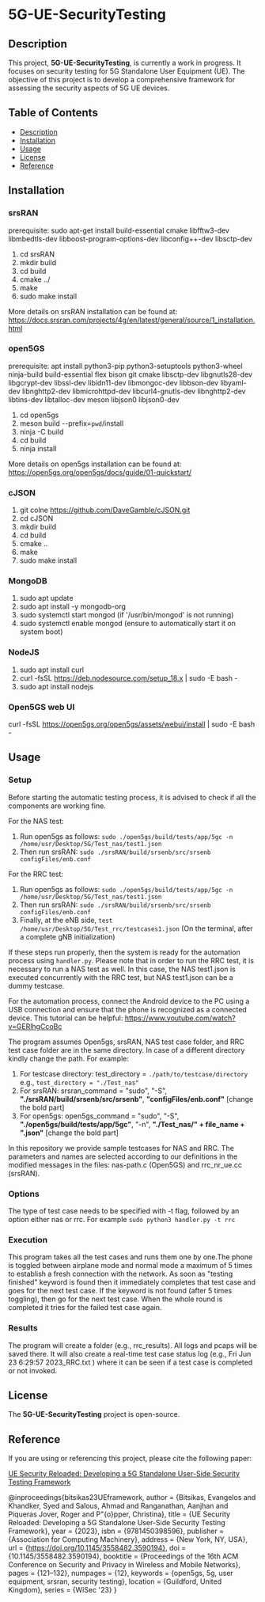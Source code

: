 # 5G-UE-SecurityTesting

## Description

This project, **5G-UE-SecurityTesting**, is currently a work in progress. It focuses on security testing for 5G Standalone User Equipment (UE). The objective of this project is to develop a comprehensive framework for assessing the security aspects of 5G UE devices.

## Table of Contents

- [Description](#description)
- [Installation](#installation)
- [Usage](#usage)
- [License](#license)
- [Reference](#reference)

## Installation

### srsRAN
prerequisite:  sudo apt-get install build-essential cmake libfftw3-dev libmbedtls-dev libboost-program-options-dev libconfig++-dev libsctp-dev
1. cd srsRAN    
2. mkdir build    
3. cd build
4. cmake ../
5. make
6. sudo make install
   
More details on srsRAN installation can be found at: https://docs.srsran.com/projects/4g/en/latest/general/source/1_installation.html
    
### open5GS
prerequisite:  apt install python3-pip python3-setuptools python3-wheel ninja-build build-essential flex bison git cmake libsctp-dev libgnutls28-dev libgcrypt-dev libssl-dev libidn11-dev libmongoc-dev libbson-dev libyaml-dev libnghttp2-dev libmicrohttpd-dev libcurl4-gnutls-dev libnghttp2-dev libtins-dev libtalloc-dev meson libjson0 libjson0-dev
1. cd open5gs
2. meson build --prefix=`pwd`/install
3. ninja -C build
4. cd build
5. ninja install
   
More details on open5gs installation can be found at: https://open5gs.org/open5gs/docs/guide/01-quickstart/

### cJSON
1. git colne https://github.com/DaveGamble/cJSON.git
2. cd cJSON
3. mkdir build
4. cd build
5. cmake ..
6. make
7. sudo make install

### MongoDB
1. sudo apt update
2. sudo apt install -y mongodb-org
3. sudo systemctl start mongod (if '/usr/bin/mongod' is not running)
4. sudo systemctl enable mongod (ensure to automatically start it on system boot)

### NodeJS
1. sudo apt install curl
2. curl -fsSL https://deb.nodesource.com/setup_18.x | sudo -E bash -
3. sudo apt install nodejs

### Open5GS web UI
curl -fsSL https://open5gs.org/open5gs/assets/webui/install | sudo -E bash -


## Usage

### Setup

Before starting the automatic testing process, it is advised to check if all the components are working fine.

For the NAS test:
1. Run open5gs as follows: `sudo ./open5gs/build/tests/app/5gc -n /home/usr/Desktop/5G/Test_nas/test1.json`
2. Then run srsRAN: `sudo ./srsRAN/build/srsenb/src/srsenb configFiles/enb.conf`

For the RRC test:
1. Run open5gs as follows: `sudo ./open5gs/build/tests/app/5gc -n /home/usr/Desktop/5G/Test_nas/test1.json`
2. Then run srsRAN: `sudo ./srsRAN/build/srsenb/src/srsenb configFiles/enb.conf`
3. Finally, at the eNB side, `test /home/usr/Desktop/5G/Test_rrc/testcases1.json` (On the terminal, after a complete gNB initialization)

If these steps run properly, then the system is ready for the automation process using `handler.py`. Please note that in order to run the RRC test, it is necessary to run a NAS test as well. In this case, the NAS test1.json is executed concurrently with the RRC test, but NAS test1.json can be a dummy testcase.

For the automation process, connect the Android device to the PC using a USB connection and ensure that the phone is recognized as a connected device. This tutorial can be helpful: https://www.youtube.com/watch?v=GERlhgCcoBc

The program assumes Open5gs, srsRAN, NAS test case folder, and RRC test case folder are in the same directory. In case of a different directory kindly change the path. For example:

1. For testcase directory: test_directory = `./path/to/testcase/directory` e.g., `test_directory = "./Test_nas"`
2. For srsRAN:  srsran_command = "sudo", "-S", **"./srsRAN/build/srsenb/src/srsenb"**, **"configFiles/enb.conf"** [change the bold part]
3. For open5gs: open5gs_command = "sudo", "-S", **"./open5gs/build/tests/app/5gc"**, "-n", **"./Test_nas/" + file_name + ".json"** [change the bold part]

In this repository we provide sample testcases for NAS and RRC. The parameters and names are selected according to our definitions in the modified messages in the files: nas-path.c (Open5GS) and rrc_nr_ue.cc (srsRAN).

### Options

The type of test case needs to be specified with -t flag, followed by an option either nas or rrc. For example 
`sudo python3 handler.py -t rrc`

### Execution

This program takes all the test cases and runs them one by one.The phone is toggled between airplane mode and normal mode a maximum of 5 times to establish a fresh connection with the network. As soon as "testing finished" keyword is found then it immediately completes that test case and goes for the next test case. If the keyword is not found (after 5 times toggling), then go for the next test case. When the whole round is completed it tries for the failed test case again. 

### Results

The program will create a folder (e.g., rrc_results). All logs and pcaps will be saved there. It will also create a real-time test case status log (e.g., Fri Jun 23 6:29:57 2023_RRC.txt ) where it can be seen if a test case is completed or not invoked.

## License

The **5G-UE-SecurityTesting** project is open-source.

## Reference

If you are using or referencing this project, please cite the following paper:

[UE Security Reloaded: Developing a 5G Standalone User-Side Security Testing Framework](https://dl.acm.org/doi/10.1145/3558482.3590194)<br>

@inproceedings{bitsikas23UEframework,
author = {Bitsikas, Evangelos and Khandker, Syed and Salous, Ahmad and Ranganathan, Aanjhan and Piqueras Jover, Roger and P\"{o}pper, Christina},
title = {UE Security Reloaded: Developing a 5G Standalone User-Side Security Testing Framework},
year = {2023},
isbn = {9781450398596},
publisher = {Association for Computing Machinery},
address = {New York, NY, USA},
url = {https://doi.org/10.1145/3558482.3590194},
doi = {10.1145/3558482.3590194},
booktitle = {Proceedings of the 16th ACM Conference on Security and Privacy in Wireless and Mobile Networks},
pages = {121–132},
numpages = {12},
keywords = {open5gs, 5g, user equipment, srsran, security testing},
location = {Guildford, United Kingdom},
series = {WiSec '23}
}
